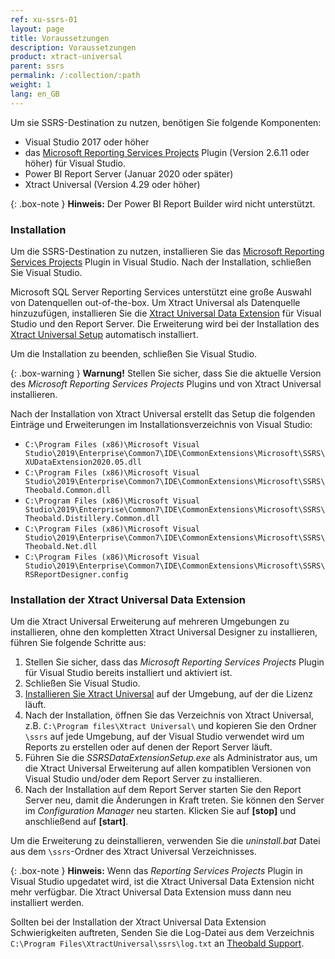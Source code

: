 ```yaml
---
ref: xu-ssrs-01
layout: page
title: Voraussetzungen
description: Voraussetzungen
product: xtract-universal
parent: ssrs
permalink: /:collection/:path
weight: 1
lang: en_GB
---
```


Um sie SSRS-Destination zu nutzen, benötigen Sie folgende Komponenten:

- Visual Studio 2017 oder höher
- das [Microsoft Reporting Services Projects](https://marketplace.visualstudio.com/items?itemName=ProBITools.MicrosoftReportProjectsforVisualStudio) Plugin (Version 2.6.11 oder höher) für Visual Studio.
- Power BI Report Server (Januar 2020 oder später)
- Xtract Universal (Version 4.29 oder höher)

{: .box-note }
**Hinweis:** Der Power BI Report Builder wird nicht unterstützt.


### Installation

Um die SSRS-Destination zu nutzen, installieren Sie das [Microsoft Reporting Services Projects](https://marketplace.visualstudio.com/items?itemName=ProBITools.MicrosoftReportProjectsforVisualStudio) Plugin in Visual Studio.
Nach der Installation, schließen Sie Visual Studio.

Microsoft SQL Server Reporting Services unterstützt eine große Auswahl von Datenquellen out-of-the-box.
Um Xtract Universal als Datenquelle hinzuzufügen, installieren Sie die [Xtract Universal Data Extension](./voraussetzungen#installation-using-the-xtract-universal-data-extension) für Visual Studio und den Report Server.
Die Erweiterung wird bei der Installation des [Xtract Universal Setup](../../einfuehrung/installation-und-update) automatisch installiert.

Um die Installation zu beenden, schließen Sie Visual Studio.

{: .box-warning }
**Warnung!** Stellen Sie sicher, dass Sie die aktuelle Version des *Microsoft Reporting Services Projects* Plugins und von Xtract Universal installieren.

Nach der Installation von Xtract Universal erstellt das Setup die folgenden Einträge und Erweiterungen im Installationsverzeichnis von Visual Studio:
- `C:\Program Files (x86)\Microsoft Visual Studio\2019\Enterprise\Common7\IDE\CommonExtensions\Microsoft\SSRS\XUDataExtension2020.05.dll`
- `C:\Program Files (x86)\Microsoft Visual Studio\2019\Enterprise\Common7\IDE\CommonExtensions\Microsoft\SSRS\Theobald.Common.dll`
- `C:\Program Files (x86)\Microsoft Visual Studio\2019\Enterprise\Common7\IDE\CommonExtensions\Microsoft\SSRS\Theobald.Distillery.Common.dll`
- `C:\Program Files (x86)\Microsoft Visual Studio\2019\Enterprise\Common7\IDE\CommonExtensions\Microsoft\SSRS\Theobald.Net.dll`
- `C:\Program Files (x86)\Microsoft Visual Studio\2019\Enterprise\Common7\IDE\CommonExtensions\Microsoft\SSRS\RSReportDesigner.config`

### Installation der Xtract Universal Data Extension

Um die Xtract Universal Erweiterung auf mehreren Umgebungen zu installieren, ohne den kompletten Xtract Universal Designer zu installieren, führen Sie folgende Schritte aus:

1. Stellen Sie sicher, dass das *Microsoft Reporting Services Projects* Plugin für Visual Studio bereits installiert und aktiviert ist. 
2. Schließen Sie Visual Studio.
3. [Installieren Sie Xtract Universal](../../einfuehrung/installation-und-update) auf der Umgebung, auf der die Lizenz läuft.
4. Nach der Installation, öffnen Sie das Verzeichnis von Xtract Universal, z.B. `C:\Program files\Xtract Universal\` und kopieren Sie den Ordner `\ssrs` auf jede Umgebung, auf der Visual Studio verwendet wird um Reports zu erstellen oder auf denen der Report Server läuft.
5. Führen Sie die *SSRSDataExtensionSetup.exe* als Administrator aus, um die Xtract Universal Erweiterung auf allen kompatiblen Versionen von Visual Studio und/oder dem Report Server zu installieren. 
6. Nach der Installation auf dem Report Server starten Sie den Report Server neu, damit die Änderungen in Kraft treten.
Sie können den Server im *Configuration Manager* neu starten. Klicken Sie auf **[stop]** und anschließend auf **[start]**.

Um die Erweiterung zu deinstallieren, verwenden Sie die *uninstall.bat* Datei aus dem `\ssrs`-Ordner des Xtract Universal Verzeichnisses.

{: .box-note }
**Hinweis:** Wenn das *Reporting Services Projects* Plugin in Visual Studio upgedatet wird, ist die Xtract Universal Data Extension nicht mehr verfügbar. Die Xtract Universal Data Extension muss dann neu installiert werden.

Sollten bei der Installation der Xtract Universal Data Extension Schwierigkeiten auftreten, Senden Sie die Log-Datei aus dem Verzeichnis `C:\Program Files\XtractUniversal\ssrs\log.txt` an [Theobald Support](mailto:support@theobald-software.com).

